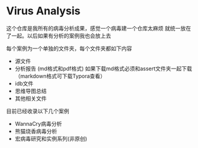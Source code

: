 # Virus Analysis

这个仓库是我所有的病毒分析成果，感觉一个病毒建一个仓库太麻烦 就统一放在了一起。以后如果有分析的案例我也会放上去

每个案例为一个单独的文件夹，每个文件夹都如下内容

- 源文件
- 分析报告 (md格式和pdf格式) 如果下载md格式必须和assert文件夹一起下载（markdown格式可下载Typora查看）
- idb文件
- 思维导图总结
- 其他相关文件

目前已经收录以下几个案例

- WannaCry病毒分析
- 熊猫烧香病毒分析
- 宏病毒研究和实例系列(非原创)

